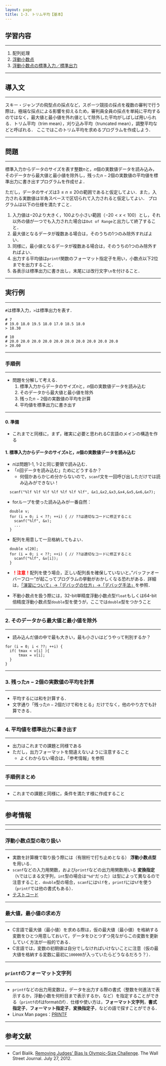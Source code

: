 ```yaml
---
layout: page
title: 1-3. トリム平均【基本】
---
```

## 学習内容
---
1. 配列処理
1. [浮動小数点](https://www.ppa.riec.tohoku.ac.jp/ppa/practice/float)
1. [浮動小数点の標準入力／標準出力](https://www.ppa.riec.tohoku.ac.jp/ppa/practice/inputoutput1)

---
## 導入文
---
スキー・ジャンプの飛型点の採点など，スポーツ競技の採点を複数の審判で行う際は，極端な採点による影響を抑えるため，審判員全員の採点を単純に平均するのではなく，最大値と最小値を外れ値として除外した平均がしばしば用いられる．トリム平均（trim mean），刈り込み平均（truncated mean），調整平均などと呼ばれる．
ここではこのトリム平均を求めるプログラムを作成しよう．

---
## 問題
---
標準入力からデータのサイズを表す整数$n$と，$n$個の実数値データを読み込み，そのデータから最大値と最小値を除外し，残った$n-2$個の実数値の平均値を標準出力に書き出すプログラムを作成せよ．

ただし，データのサイズは$3\le n\le 20$の範囲であると仮定してよい．また，入力される実数値は半角スペースで区切られて入力されると仮定してよい．
プログラムは以下の仕様を満たすこと．

1. 入力値は$-20$より大きく，$100$より小さい範囲（$-20<x<100$）とし，それ以外の値が一つでも入力された場合は`Out of Range`と出力して終了すること．
1. 最大値となるデータが複数ある場合は，そのうちの1つのみ除外すればよい．
1. 同様に，最小値となるデータが複数ある場合は，そのうちの1つのみ除外すればよい．
1. 出力する平均値は`printf`関数のフォーマット指定子を用い，小数点以下2位までを出力すること．
1. 各表示は標準出力に書き出し，末尾には改行文字`\n`を付けること．

---
## 実行例
---
`#`は標準入力，`>`は標準出力を表す．

```
# 7
# 19.0 18.0 19.5 18.0 17.0 18.5 18.0
> 18.30
```

```
# 10
# 20.0 20.0 20.0 20.0 20.0 20.0 20.0 20.0 20.0 20.0
> 20.00
```


---
### 手順例
---

- 問題を分解して考える．
  1. 標準入力からデータのサイズ$n$と，$n$個の実数値データを読み込む
  1. そのデータから最大値と最小値を除外
  1. 残った$n-2$個の実数値の平均を計算
  1. 平均値を標準出力に書き出す

---
#### 0. 準備

- これまでと同様に，まず，確実に必要と思われるC言語のメインの構造を作る

#### 1. 標準入力からデータのサイズ$n$と，$n$個の実数値データを読み込む

- $n$は問題1-1, 1-2と同じ要領で読み込む．
- 「$n$回データを読み込む」ためにどうするか？
  - 何個かあらかじめ分からないので，`scanf`文を一回呼び出しただけでは読み込みができない！
```
  scanf("%lf %lf %lf %lf %lf %lf %lf", &x1,&x2,&x3,&x4,&x5,&x6,&x7); 
```
  - forループを使った読み込みが一番自然：
```
  double v;
  for (i = 0; i < ??; ++i) { // ??は適切なコードに修正すること
    scanf("%lf", &v);
    ...
  }
```

  - 配列を用意して一旦格納してもよい．
```
  double v[20];
  for (i = 0; i < ??; ++i) { // ??は適切なコードに修正すること
    scanf("%lf", &v[i]);
  }
```

- <font color="red"><b>！注意！</b></font>配列を使う場合，正しい配列長を確保していないと，”バッファオーバーフロー”が起こってプログラムの挙動がおかしくなる恐れがある．詳細は，[「演習について」→「デバッグの仕方」→「デバッグ手法」](https://ecei-tohoku.github.io/ppa-public/tips.html)を参照．

- 不動小数点を扱う際には，32-bit単精度浮動小数点型`float`もしくは64-bit倍精度浮動小数点型`double`型を使うが，ここでは`double`型をつかうこと

---
### 2. そのデータから最大値と最小値を除外
---

- 読み込んだ値の中で最も大きい，最も小さいはどうやって判別するか？

```
for (i = 0; i < ??; ++i) {
  if( tmax < v[i] ){
      tmax = v[i];
  }
}
```

---
### 3. 残った$n-2$個の実数値の平均を計算
---

- 平均するには和を計算する．
- 文字通り「残った$n-2$個だけで和をとる」だけでなく，他のやり方でも計算できる．
  
---
### 4. 平均値を標準出力に書き出す
---

- 出力はこれまでの課題と同様である
- ただし，出力フォーマットを間違えないように注意すること
  - よくわからない場合は，「参考情報」を参照


---
### 手順例まとめ
---

- これまでの課題と同様に，条件を満たす様に作成すること

---
## 参考情報
---
---
### 浮動小数点型の取り扱い
---
- 実数を計算機で取り扱う際には（有限桁で打ち止めとなる） **浮動小数点型** を用いる．
- `scanf`などの入力用関数，および`printf`などの出力用関数用いる **変換指定**（`%`ではじまる文字列，`int`型の場合は`"%d"`だった）は型によって異なるので注意すること．`double`型の場合，`scanf`には`%lf`を，`printf`には`%f`を使う（`printf`では他の書式もある）．
- [テストコード](https://www.ppa.riec.tohoku.ac.jp/ppa/practice/float)

---
### 最大値，最小値の求め方
---
- C言語で最大値（最小値）を求める際は，仮の最大値（最小値）を格納する変数をひとつ用意しておいて，データをひとつずつ見ながらこの変数を更新していく方法が一般的である．
- C言語では，変数の初期値は自分でしなければいけないことに注意（仮の最大値を格納する変数に最初に`100000`が入っていたらどうなるだろう？）．

---
### `printf`のフォーマット文字列
---
- `printf`などの出力用変数は，データを出力する際の書式（整数を何進法で表示するか，浮動小数を何桁目まで表示するか，など）を指定することができる（`printf`のfはformatのf）．仕様や使い方は，**フォーマット文字列**，**書式指定子**，**フォーマット指定子**，**変換指定子**，などの語で探すことができる．
- Linux Man pages：[PRINTF](https://linuxjm.osdn.jp/html/LDP_man-pages/man3/printf.3.html)

---
## 参考文献
---
+ Carl Bialik. [Removing Judges' Bias Is Olympic-Size Challenge](http://www.wsj.com/news/articles/SB10000872396390443477104577551253521597214). The Wall Street Journal. July 27, 2012.
